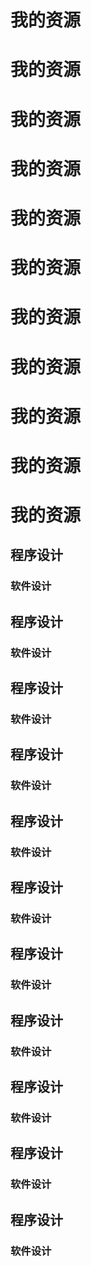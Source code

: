 # 我的资源

# 我的资源

# 我的资源

# 我的资源

# 我的资源

# 我的资源

# 我的资源

# 我的资源

# 我的资源

# 我的资源

# 我的资源

## 程序设计

### 软件设计
## 程序设计


### 软件设计
## 程序设计


### 软件设计
## 程序设计


### 软件设计
## 程序设计


### 软件设计
## 程序设计


### 软件设计
## 程序设计


### 软件设计
## 程序设计


### 软件设计
## 程序设计


### 软件设计
## 程序设计


### 软件设计
## 程序设计


### 软件设计

